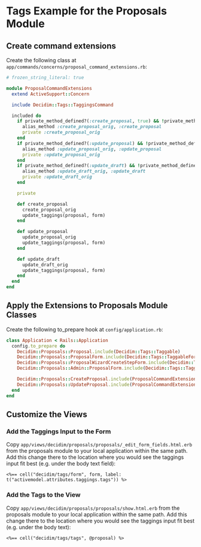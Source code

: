 # Tags Example for the Proposals Module

## Create command extensions

Create the following class at
`app/commands/concerns/proposal_command_extensions.rb`:

```ruby
# frozen_string_literal: true

module ProposalCommandExtensions
  extend ActiveSupport::Concern

  include Decidim::Tags::TaggingsCommand

  included do
    if private_method_defined?(:create_proposal, true) && !private_method_defined?(:create_proposal_orig)
      alias_method :create_proposal_orig, :create_proposal
      private :create_proposal_orig
    end
    if private_method_defined?(:update_proposal) && !private_method_defined?(:update_proposal_orig)
      alias_method :update_proposal_orig, :update_proposal
      private :update_proposal_orig
    end
    if private_method_defined?(:update_draft) && !private_method_defined?(:update_draft_orig)
      alias_method :update_draft_orig, :update_draft
      private :update_draft_orig
    end

    private

    def create_proposal
      create_proposal_orig
      update_taggings(proposal, form)
    end

    def update_proposal
      update_proposal_orig
      update_taggings(proposal, form)
    end

    def update_draft
      update_draft_orig
      update_taggings(proposal, form)
    end
  end
end
```

## Apply the Extensions to Proposals Module Classes

Create the following to_prepare hook at `config/application.rb`:

```ruby
class Application < Rails::Application
  config.to_prepare do
    Decidim::Proposals::Proposal.include(Decidim::Tags::Taggable)
    Decidim::Proposals::ProposalForm.include(Decidim::Tags::TaggableForm)
    Decidim::Proposals::ProposalWizardCreateStepForm.include(Decidim::Tags::TaggableForm)
    Decidim::Proposals::Admin::ProposalForm.include(Decidim::Tags::TaggableForm)

    Decidim::Proposals::CreateProposal.include(ProposalCommandExtensions)
    Decidim::Proposals::UpdateProposal.include(ProposalCommandExtensions)
  end
end
```

## Customize the Views

### Add the Taggings Input to the Form

Copy `app/views/decidim/proposals/proposals/_edit_form_fields.html.erb` from the
proposals module to your local application within the same path. Add this change
there to the location where you would see the taggings input fit best (e.g.
under the body text field):

```erb
<%== cell("decidim/tags/form", form, label: t("activemodel.attributes.taggings.tags")) %>
```

### Add the Tags to the View

Copy `app/views/decidim/proposals/proposals/show.html.erb` from the proposals
module to your local application within the same path. Add this change there
to the location where you would see the taggings input fit best (e.g. under the
body text):

```erb
<%== cell("decidim/tags/tags", @proposal) %>
```
